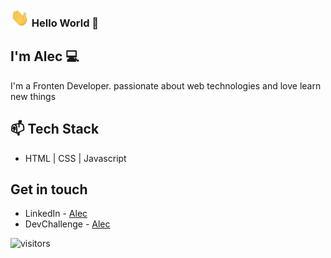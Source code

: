 ### <img src="https://raw.githubusercontent.com/ABSphreak/ABSphreak/master/gifs/Hi.gif" width="30px"> Hello World 👋
## I'm Alec 💻
I'm a Fronten Developer. passionate about web technologies and love learn new things

## 📫 Tech Stack

* HTML | CSS | Javascript

## Get in touch
- LinkedIn - [Alec](https://www.linkedin.com/in/brandon-alexei-alvarez-ab5b53173/)
- DevChallenge - [Alec](https://devchallenges.io/profile/rOKVG1SH5g40mChkF92u)


![visitors](https://visitor-badge.glitch.me/badge?page_id=AlecANL/AlecANL)
<!--
**AlecANL/AlecANL** is a ✨ _special_ ✨ repository because its `README.md` (this file) appears on your GitHub profile.

-->
